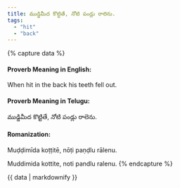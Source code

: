 ```yaml
---
title: ముడ్డిమీద కొట్టితే, నోటి పండ్లు రాలెను.
tags:
  - "hit"
  - "back"
---
```


{% capture data %}
#### Proverb Meaning in English:
When hit in the back his teeth fell out.

#### Proverb Meaning in Telugu:
ముడ్డిమీద కొట్టితే, నోటి పండ్లు రాలెను.

#### Romanization:
Muḍḍimīda koṭṭitē, nōṭi paṇḍlu rālenu.

Muddimida kottite, noti pandlu ralenu.
{% endcapture %}

{{ data | markdownify }}

